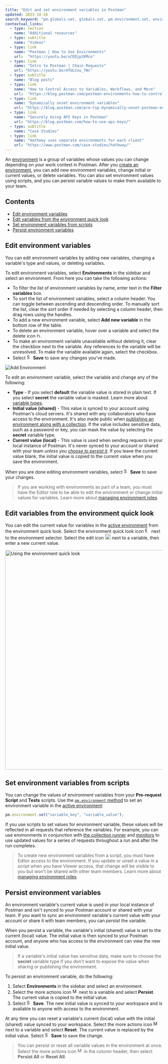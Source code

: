 ```yaml
---
title: "Edit and set environment variables in Postman"
updated: 2023-10-26
search_keyword: "pm.globals.set, globals.set, pm.environment.set, environment.set, pm.variables.get, variables.get, pm.globals.get, globals.get, pm.environment.get, environment.get"
contextual_links:
  - type: section
    name: "Additional resources"
  - type: subtitle
    name: "Videos"
  - type: link
    name: "Postman | How to Use Environments"
    url:  "https://youtu.be/oCEDjp3XMco"
  - type: link
    name: "Intro to Postman | Chain Requests"
    url: "https://youtu.be/4fULCou_7Wc"
  - type: subtitle
    name: "Blog posts"
  - type: link
    name: "How to Control Access to Variables, Workflows, and More"
    url:  "https://blog.postman.com/postman-environments-how-to-control-access-to-variables-workflows-and-more/"
  - type: link
    name: "Dynamically unset environment variables"
    url: "https://blog.postman.com/pro-tip-dynamically-unset-postman-environment-variables/"
  - type: link
    name: "Securely Using API Keys in Postman"
    url: "https://blog.postman.com/how-to-use-api-keys/"
  - type: subtitle
    name: "Case Studies"
  - type: link
    name: "Hathway uses separate environments for each client"
    url: "https://www.postman.com/case-studies/hathway/"
---
```


An [environment](/docs/sending-requests/environments/managing-environments/) is a group of variables whose values you can change depending on your work context in Postman. After you [create an environment](/docs/sending-requests/environments/managing-environments/#create-an-environment), you can add new environment variables, change initial or current values, or delete variables. You can also set environment values using scripts, and you can persist variable values to make them available to your team.

## Contents

* [Edit environment variables](#edit-environment-variables)
* [Edit variables from the environment quick look](#edit-variables-from-the-environment-quick-look)
* [Set environment variables from scripts](#set-environment-variables-from-scripts)
* [Persist environment variables](#persist-environment-variables)

## Edit environment variables

You can edit environment variables by adding new variables, changing a variable's type and values, or deleting variables.

To edit environment variables, select **Environments** in the sidebar and select an environment. From here you can take the following actions:

* To filter the list of environment variables by name, enter text in the **Filter variables** box.
* To sort the list of environment variables, select a column header. You can toggle between ascending and descending order. To manually sort the list, clear the sort order if needed by selecting a column header, then drag rows using the handles.
* To add a new environment variable, select **Add new variable** in the bottom row of the table.
* To delete an environment variable, hover over a variable and select the delete icon <img alt="Delete icon" src="https://assets.postman.com/postman-docs/icon-delete-v9.jpg#icon" width="12px">.
* To make an environment variable unavailable without deleting it, clear the checkbox next to the variable. Any references to the variable will be unresolved. To make the variable available again, select the checkbox.
* Select <img alt="Save icon" src="https://assets.postman.com/postman-docs/icon-save.jpg#icon" width="16px"> **Save** to save any changes you've made.

![Add Environment](https://assets.postman.com/postman-docs/v10/environment-editor-v10-18.jpg)

To edit an environment variable, select the variable and change any of the following:

* **Type** - If you select **default** the variable value is stored in plain text. If you select **secret** the variable value is masked. Learn more about [variable types](/docs/sending-requests/variables/#variable-types).
* **Initial value (shared)** - This value is synced to your account using Postman's cloud servers. It's shared with any collaborators who have access to the environment. It's also made public when [publishing an environment along with a collection](/docs/publishing-your-api/publishing-your-docs/). If the value includes sensitive data, such as a password or key, you can mask the value by selecting the **secret** variable type.
* **Current value (local)** - This value is used when sending requests in your local instance of Postman. It's never synced to your account or shared with your team _unless you [choose to persist it](#persist-environment-variables)_. If you leave the current value blank, the initial value is copied to the current value when you save the environment.

When you are done editing environment variables, select <img alt="Save icon" src="https://assets.postman.com/postman-docs/icon-save.jpg#icon" width="16px"> **Save** to save your changes.

> If you are working with environments as part of a team, you must have the Editor role to be able to edit the environment or change initial values for variables. Learn more about [managing environment roles](/docs/sending-requests/environments/team-environments/#manage-environment-roles).

## Edit variables from the environment quick look

You can edit the current value for variables in the [active environment](/docs/sending-requests/environments/managing-environments/#switch-between-environments) from the environment quick look. Select the environment quick look icon <img alt="Environment quick look icon" src="https://assets.postman.com/postman-docs/icon-environment-quick-look.jpg#icon" width="16px"> next to the environment selector. Select the edit icon <img alt="Edit icon" src="https://assets.postman.com/postman-docs/documentation-edit-icon-v8-10.jpg#icon" width="18px"> next to a variable, then enter a new current value.

<img alt="Using the environment quick look" src="https://assets.postman.com/postman-docs/v10/environment-quick-look-edit-v10.jpg" width="700px"/>

## Set environment variables from scripts

You can change the values of environment variables from your **Pre-request Script** and **Tests** scripts. Use the [`pm.environment` method](/docs/writing-scripts/script-references/postman-sandbox-api-reference/#using-environment-variables-in-scripts) to set an environment variable in the [active environment](/docs/sending-requests/environments/managing-environments/#switch-between-environments):

```js
pm.environment.set("variable_key", "variable_value");
```

If you use scripts to set values for environment variable, these values will be reflected in all requests that reference the variables. For example, you can use environments in conjunction with [the collection runner](/docs/collections/running-collections/intro-to-collection-runs/) and [monitors](/docs/monitoring-your-api/intro-monitors/) to use updated values for a series of requests throughout a run and after the run completes.

> To create new environment variables from a script, you must have Editor access to the environment. If you update or unset a value in a script when you have Viewer access, that change will be visible to you but won't be shared with other team members. Learn more about [managing environment roles](/docs/sending-requests/environments/team-environments/#manage-environment-roles).

## Persist environment variables

An environment variable's current value is used in your local instance of Postman and isn't synced to your Postman account or shared with your team. If you want to sync an environment variable's current value with your account or share it with team members, you can _persist_ the variable.

When you persist a variable, the variable's initial (shared) value is set to the current (local) value. The initial value is then synced to your Postman account, and anyone who has access to the environment can view the new initial value.

> If a variable's initial value has sensitive data, make sure to choose the **secret** variable type if you don't want to expose the value when sharing or publishing the environment.

To persist an environment variable, do the following:

1. Select **Environments** in the sidebar and select an environment.
1. Select the more actions icon <img alt="More actions icon" src="https://assets.postman.com/postman-docs/icon-more-actions-v9.jpg#icon" width="16px"> next to a variable and select **Persist**. The current value is copied to the initial value.
1. Select <img alt="Save icon" src="https://assets.postman.com/postman-docs/icon-save.jpg#icon" width="16px"> **Save**. The new initial value is synced to your workspace and is available to anyone with access to the environment.

At any time you can reset a variable's current (local) value with the initial (shared) value synced to your workspace. Select the more actions icon <img alt="More actions icon" src="https://assets.postman.com/postman-docs/icon-more-actions-v9.jpg#icon" width="16px"> next to a variable and select **Reset**. The current value is replaced by the initial value. Select <img alt="Save icon" src="https://assets.postman.com/postman-docs/icon-save.jpg#icon" width="16px"> **Save** to save the change.

> You can persist or reset all variable values in the environment at once. Select the more actions icon <img alt="More actions icon" src="https://assets.postman.com/postman-docs/icon-more-actions-v9.jpg#icon" width="16px"> in the column header, then select **Persist All** or **Reset All**.
